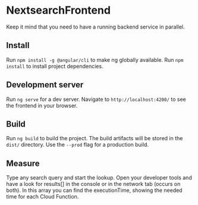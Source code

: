# NextsearchFrontend

Keep it mind that you need to have a running backend service in parallel.

## Install
Run `npm install -g @angular/cli` to make ng globally available.
Run `npm install` to install project dependencies.

## Development server

Run `ng serve` for a dev server. Navigate to `http://localhost:4200/` to see the frontend in your browser.

## Build

Run `ng build` to build the project. The build artifacts will be stored in the `dist/` directory. Use the `--prod` flag for a production build.

## Measure
Type any search query and start the lookup. Open your developer tools and have a look for results[] in the console or in the network tab (occurs on both). In this array you can find the executionTime, showing the needed time for each Cloud Function.